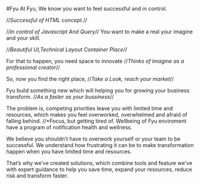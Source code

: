#Fyu
At Fyu, We know you want to feel successful and in control.

//*Successful of HTML concept.*//

//*In control of Javascript And Query*//
You want to make a real your imagine and your skill.

//*Beautiful UI,Technical Layout Container Place*//

For that to happen, you need space to innovate
//*Thinks of Imagine as a professional creator*//

So, now you find the right place,
//*Take a Look, reach your market*//

Fyu build something new which will helping you for growing your business transform.
//*As a faster as your bussiness*//

The problem is, competing priorities leave you with limited time and resources, which makes you feel overworked, overwhelmed and afraid of falling behind.
//*Focus, but getting tired of. Wellbeing of Fyu enviroment have a program of notification health and wellness.

We believe you shouldn’t have to overwork yourself or your team to be successful.
We understand how frustrating it can be to make transformation happen when you have limited time and resources.

That’s why we’ve created solutions,
which combine tools and feature we've with expert guidance to help you save time,
expand your resources, reduce risk and transform faster.
